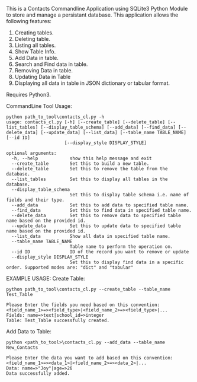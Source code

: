 This is a Contacts Commandline Application using SQLite3 Python Module to store and manage a persistant database.
This application allows the following features:

1. Creating tables.
2. Deleting table.
3. Listing all tables.
4. Show Table Info.
5. Add Data in table.
6. Search and Find data in table.
7. Removing Data in table.
8. Updating Data in Table
9. Displaying all data in table in JSON dictionary or tabular format.

Requires Python3.

CommandLine Tool Usage:
```
python path_to_tool\contacts_cl.py -h
usage: contacts_cl.py [-h] [--create_table] [--delete_table] [--list_tables] [--display_table_schema] [--add_data] [--find_data] [--delete_data] [--update_data] [--list_data] [--table_name TABLE_NAME] [--id ID]
                      [--display_style DISPLAY_STYLE]

optional arguments:
  -h, --help            show this help message and exit
  --create_table        Set this to build a new table.
  --delete_table        Set this to remove the table from the database.
  --list_tables         Set this to display all tables in the database.
  --display_table_schema
                        Set this to display table schema i.e. name of fields and their type.
  --add_data            Set this to add data to specified table name.
  --find_data           Set this to find data in specified table name.
  --delete_data         Set this to remove data to specified table name based on the provided id.
  --update_data         Set this to update data to specified table name based on the provided id.
  --list_data           Show all data in specified table name.
  --table_name TABLE_NAME
                        Table name to perform the operation on.
  --id ID               ID of the record you want to remove or update
  --display_style DISPLAY_STYLE
                        Set this to display find data in a specific order. Supported modes are: "dict" and "tabular"
```
EXAMPLE USAGE:
Create Table:
```
python path_to_tool\contacts_cl.py --create_table --table_name Test_Table

Please Enter the fields you need based on this convention:
<field_name_1>=><field_type>|<field_name_2>=><field_type>|...
Fields: name=>text|school_id=>integer
Table: Test_Table successfully created.
```
Add Data to Table:
```
python <path_to_tool>\contacts_cl.py --add_data --table_name New_Contacts

Please Enter the data you want to add based on this convention:
<field_name_1>=><data_1>|<field_name_2>=><data_2>|...
Data: name=>"Joy"|age=>26
Data successfully added.
```
